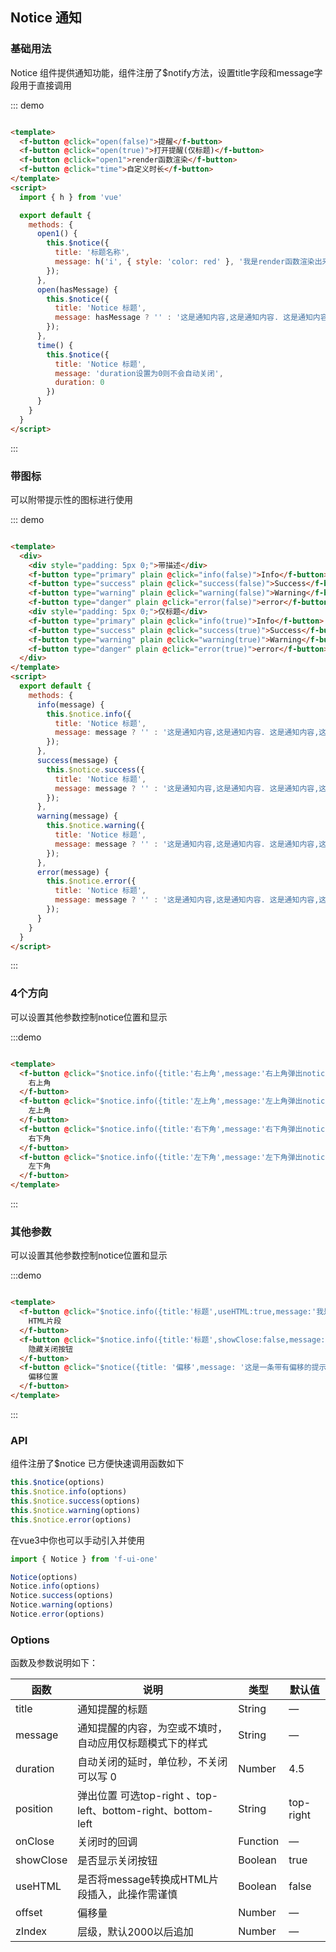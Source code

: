 ## Notice 通知

### 基础用法

Notice 组件提供通知功能，组件注册了$notify方法，设置title字段和message字段用于直接调用

::: demo

```html

<template>
  <f-button @click="open(false)">提醒</f-button>
  <f-button @click="open(true)">打开提醒(仅标题)</f-button>
  <f-button @click="open1">render函数渲染</f-button>
  <f-button @click="time">自定义时长</f-button>
</template>
<script>
  import { h } from 'vue'

  export default {
    methods: {
      open1() {
        this.$notice({
          title: '标题名称',
          message: h('i', { style: 'color: red' }, '我是render函数渲染出来的内容')
        });
      },
      open(hasMessage) {
        this.$notice({
          title: 'Notice 标题',
          message: hasMessage ? '' : '这是通知内容,这是通知内容. 这是通知内容,这是通知内容.'
        });
      },
      time() {
        this.$notice({
          title: 'Notice 标题',
          message: 'duration设置为0则不会自动关闭',
          duration: 0
        })
      }
    }
  }
</script>
```

:::

### 带图标

可以附带提示性的图标进行使用

::: demo

```html

<template>
  <div>
    <div style="padding: 5px 0;">带描述</div>
    <f-button type="primary" plain @click="info(false)">Info</f-button>
    <f-button type="success" plain @click="success(false)">Success</f-button>
    <f-button type="warning" plain @click="warning(false)">Warning</f-button>
    <f-button type="danger" plain @click="error(false)">error</f-button>
    <div style="padding: 5px 0;">仅标题</div>
    <f-button type="primary" plain @click="info(true)">Info</f-button>
    <f-button type="success" plain @click="success(true)">Success</f-button>
    <f-button type="warning" plain @click="warning(true)">Warning</f-button>
    <f-button type="danger" plain @click="error(true)">error</f-button>
  </div>
</template>
<script>
  export default {
    methods: {
      info(message) {
        this.$notice.info({
          title: 'Notice 标题',
          message: message ? '' : '这是通知内容,这是通知内容. 这是通知内容,这是通知内容.'
        });
      },
      success(message) {
        this.$notice.success({
          title: 'Notice 标题',
          message: message ? '' : '这是通知内容,这是通知内容. 这是通知内容,这是通知内容.'
        });
      },
      warning(message) {
        this.$notice.warning({
          title: 'Notice 标题',
          message: message ? '' : '这是通知内容,这是通知内容. 这是通知内容,这是通知内容.'
        });
      },
      error(message) {
        this.$notice.error({
          title: 'Notice 标题',
          message: message ? '' : '这是通知内容,这是通知内容. 这是通知内容,这是通知内容.'
        });
      }
    }
  }
</script>
```

:::

### 4个方向

可以设置其他参数控制notice位置和显示

:::demo

```html

<template>
  <f-button @click="$notice.info({title:'右上角',message:'右上角弹出notice',position:'top-right'})">
    右上角
  </f-button>
  <f-button @click="$notice.info({title:'左上角',message:'左上角弹出notice',position:'top-left'})">
    左上角
  </f-button>
  <f-button @click="$notice.info({title:'右下角',message:'右下角弹出notice',position:'bottom-right'})">
    右下角
  </f-button>
  <f-button @click="$notice.info({title:'左下角',message:'左下角弹出notice',position:'bottom-left'})">
    左下角
  </f-button>
</template>
```

:::

### 其他参数

可以设置其他参数控制notice位置和显示

:::demo

```html

<template>
  <f-button @click="$notice.info({title:'标题',useHTML:true,message:'我是<i>html</i>片段插入的内容'})">
    HTML片段
  </f-button>
  <f-button @click="$notice.info({title:'标题',showClose:false,message:'隐藏关闭按钮内容'})">
    隐藏关闭按钮
  </f-button>
  <f-button @click="$notice({title: '偏移',message: '这是一条带有偏移的提示消息',offset: 200})">
    偏移位置
  </f-button>
</template>
```

:::

### API

组件注册了$notice 已方便快速调用函数如下

```javascript
this.$notice(options)
this.$notice.info(options)
this.$notice.success(options)
this.$notice.warning(options)
this.$notice.error(options)
```


在vue3中你也可以手动引入并使用

```javascript
import { Notice } from 'f-ui-one'

Notice(options)
Notice.info(options)
Notice.success(options)
Notice.warning(options)
Notice.error(options)

```

### Options

函数及参数说明如下：


| 函数      | 说明    |  类型      | 默认值      |
|---------- |-------- |---------- |---------|
| title     |  通知提醒的标题   | String  | —  |
| message     | 通知提醒的内容，为空或不填时，自动应用仅标题模式下的样式   | String  | —  |
| duration     | 自动关闭的延时，单位秒，不关闭可以写 0 | Number | 4.5  |
| position     | 弹出位置 可选top-right 、top-left、bottom-right、bottom-left| String | top-right  |
| onClose     | 关闭时的回调 | Function	 |  —  |
| showClose     | 是否显示关闭按钮 | Boolean	 |  true  |
| useHTML     | 是否将message转换成HTML片段插入，此操作需谨慎 | Boolean	 |  false  |
| offset     | 偏移量 | Number	 |  —   |
| zIndex     | 层级，默认2000以后追加 | Number	 |  —   |
